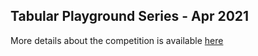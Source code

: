## Tabular Playground Series - Apr 2021

More details about the competition is available [here](https://www.kaggle.com/c/tabular-playground-series-apr-2021)